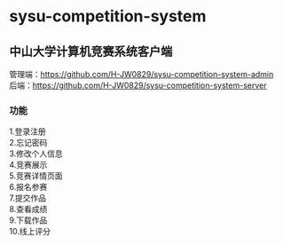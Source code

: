 # sysu-competition-system

## 中山大学计算机竞赛系统客户端
管理端：https://github.com/H-JW0829/sysu-competition-system-admin  
后端：https://github.com/H-JW0829/sysu-competition-system-server  
### 功能
1.登录注册  
2.忘记密码  
3.修改个人信息  
4.竞赛展示  
5.竞赛详情页面  
6.报名参赛  
7.提交作品  
8.查看成绩  
9.下载作品  
10.线上评分  
